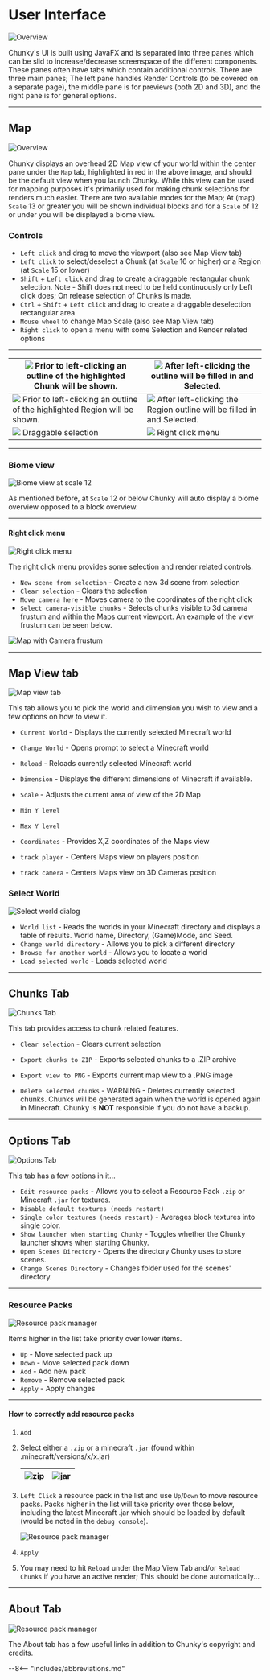 # User Interface

![Overview](../img/user_interface/overview.png)

Chunky's UI is built using JavaFX and is separated into three panes which can be slid to increase/decrease screenspace of the different components. These panes often have tabs which contain additional controls. There are three main panes; The left pane handles Render Controls (to be covered on a separate page), the middle pane is for previews (both 2D and 3D), and the right pane is for general options.

---

## Map

![Overview](../img/user_interface/map.png)

Chunky displays an overhead 2D Map view of your world within the center pane under the `Map` tab, highlighted in red in the above image, and should be the default view when you launch Chunky. While this view can be used for mapping purposes it's primarily used for making chunk selections for renders much easier. There are two available modes for the Map; At (map) `Scale` 13 or greater you will be shown individual blocks and for a `Scale` of 12 or under you will be displayed a biome view.

### Controls

- `Left click` and drag to move the viewport (also see Map View tab)
- `Left click` to select/deselect a Chunk (at `Scale` 16 or higher) or a Region (at `Scale` 15 or lower)
- `Shift` + `Left click` and drag to create a draggable rectangular chunk selection. Note - Shift does not need to be held continuously only Left click does; On release selection of Chunks is made.
- `Ctrl` + `Shift` + `Left click` and drag to create a draggable deselection rectangular area
- `Mouse wheel` to change Map Scale (also see Map View tab)
- `Right click` to open a menu with some Selection and Render related options

---

<table class="tg">
	<thead>
	  <tr>
		<th class="left"> <img src="../img/user_interface/chunky_map_chunk_selection0.png"> Prior to left-clicking 
an outline of the highlighted Chunk will be shown.</th>
		<th class="left"> <img src="../img/user_interface/chunky_map_chunk_selection1.png"> After left-clicking the 
outline will be filled in and Selected.</th>
	  </tr>
	</thead>
	<tbody>
	  <tr>
		<td class="left"> <img src="../img/user_interface/chunky_map_region_selection0.png"> Prior to left-clicking 
an outline of the highlighted Region will be shown.</td>
		<td class="left"> <img src="../img/user_interface/chunky_map_region_selection1.png"> After left-clicking the 
Region outline will be filled in and Selected.</td>
	  </tr>
	  <tr>
		<td class="left"> <img src="../img/user_interface/chunky_map_draggable_selection.png"> Draggable selection</td>
		<td class="left"> <img src="../img/user_interface/chunky_map_rightclick.png"> Right click menu</td>
	  </tr>
	</tbody>
</table>

---

### Biome view

![Biome view at scale 12](../img/user_interface/map_biome_view.png)

As mentioned before, at `Scale` 12 or below Chunky will auto display a biome overview opposed to a block overview.

---

#### Right click menu

![Right click menu](../img/user_interface/chunky_map_rightclick.png)

The right click menu provides some selection and render related controls.

- `New scene from selection` - Create a new 3d scene from selection
- `Clear selection` - Clears the selection
- `Move camera here` - Moves camera to the coordinates of the right click
- `Select camera-visible chunks` - Selects chunks visible to 3d camera frustum and within the Maps current viewport. An example of the view frustum can be seen below.

![Map with Camera frustum](../img/user_interface/map_camera_frustum.png)

---

## Map View tab

![Map view tab](../img/user_interface/right_pane/map_view_tab.png)

This tab allows you to pick the world and dimension you wish to view and a few options on how to view it.

- `Current World` - Displays the currently selected Minecraft world
- `Change World` - Opens prompt to select a Minecraft world

- `Reload` - Reloads currently selected Minecraft world
- `Dimension` - Displays the different dimensions of Minecraft if available.
- `Scale` - Adjusts the current area of view of the 2D Map
- `Min Y level`
- `Max Y level`
- `Coordinates` - Provides X,Z coordinates of the Maps view
- `track player` - Centers Maps view on players position
- `track camera` - Centers Maps view on 3D Cameras position

### Select World

![Select world dialog](../img/user_interface/right_pane/select_world.png)

- `World list` - Reads the worlds in your Minecraft directory and displays a table of results. World name, Directory, (Game)Mode, and Seed.
- `Change world directory` - Allows you to pick a different directory
- `Browse for another world` - Allows you to locate a world
- `Load selected world` - Loads selected world

---

## Chunks Tab

![Chunks Tab](../img/user_interface/right_pane/chunks_tab.png)

This tab provides access to chunk related features.

- `Clear selection` - Clears current selection

- `Export chunks to ZIP` - Exports selected chunks to a .ZIP archive
- `Export view to PNG` - Exports current map view to a .PNG image

- `Delete selected chunks` - WARNING - Deletes currently selected chunks. Chunks will be generated again when the 
  world is opened again in Minecraft. Chunky is **NOT** responsible if you do not have a backup.

---

## Options Tab

![Options Tab](../img/user_interface/right_pane/options_tab.png)

This tab has a few options in it...

- `Edit resource packs` - Allows you to select a Resource Pack `.zip` or Minecraft `.jar` for textures.
- `Disable default textures (needs restart)`
- `Single color textures (needs restart)` - Averages block textures into single color.
- `Show launcher when starting Chunky` - Toggles whether the Chunky launcher shows when starting Chunky.
- `Open Scenes Directory` - Opens the directory Chunky uses to store scenes.
- `Change Scenes Directory` - Changes folder used for the scenes' directory.

---

### Resource Packs

![Resource pack manager](../img/user_interface/right_pane/chunky_resource_packs0.png)

Items higher in the list take priority over lower items.

- `Up` - Move selected pack up
- `Down` - Move selected pack down
- `Add` - Add new pack
- `Remove` - Remove selected pack
- `Apply` - Apply changes

---

#### How to correctly add resource packs

 1. `Add`

 2. Select either a `.zip` or a minecraft `.jar` (found within .minecraft/versions/x/x.jar)

	<table class="tg">
	<thead>
	  <tr>
		<th class="left"> <img src="../img/user_interface/right_pane/chunky_resource_packs_szip.png" alt="zip"> </th>
		<th class="left"> <img src="../img/user_interface/right_pane/chunky_resource_packs_sjar.png" alt="jar"> </th>
	  </tr>
	</thead>
	</table>

 3. `Left Click` a resource pack in the list and use `Up`/`Down` to move resource packs. Packs higher in the list will take priority over those below, including the latest Minecraft .jar which should be loaded by default (would be noted in the `debug console`).

	![Resource pack manager](../img/user_interface/right_pane/chunky_resource_packs_order.png)

 4. `Apply`

 5. You may need to hit `Reload` under the Map View Tab and/or `Reload Chunks` if you have an active render; This should be done automatically...

---

## About Tab

![Resource pack manager](../img/user_interface/right_pane/about_tab.png)

The About tab has a few useful links in addition to Chunky's copyright and credits.

--8<-- "includes/abbreviations.md"
